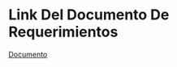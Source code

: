 # Link Del Documento De Requerimientos

[Documento](https://docs.google.com/document/d/1rMph3Jt1FmhAYByG9XF3rIfIR8M_KP-Ku1PJCk0yCGE/edit?usp=sharing)

